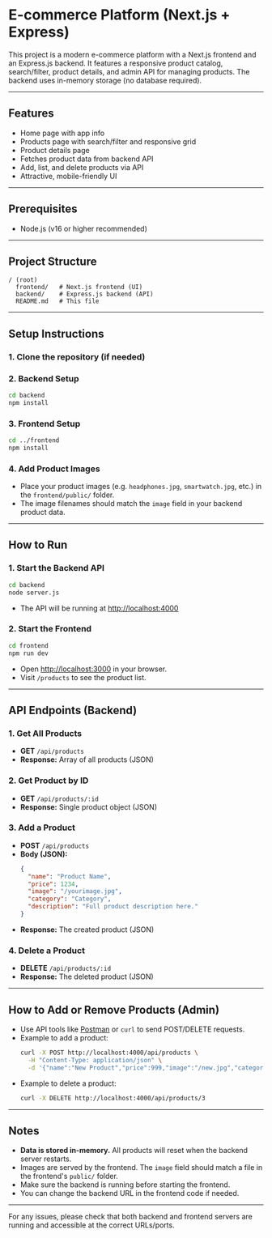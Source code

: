 # E-commerce Platform (Next.js + Express)

This project is a modern e-commerce platform with a Next.js frontend and an Express.js backend. It features a responsive product catalog, search/filter, product details, and admin API for managing products. The backend uses in-memory storage (no database required).

---

## Features
- Home page with app info
- Products page with search/filter and responsive grid
- Product details page
- Fetches product data from backend API
- Add, list, and delete products via API
- Attractive, mobile-friendly UI

---

## Prerequisites
- Node.js (v16 or higher recommended)

---

## Project Structure
```
/ (root)
  frontend/   # Next.js frontend (UI)
  backend/    # Express.js backend (API)
  README.md   # This file
```

---

## Setup Instructions

### 1. Clone the repository (if needed)

### 2. Backend Setup
```bash
cd backend
npm install
```

### 3. Frontend Setup
```bash
cd ../frontend
npm install
```

### 4. Add Product Images
- Place your product images (e.g. `headphones.jpg`, `smartwatch.jpg`, etc.) in the `frontend/public/` folder.
- The image filenames should match the `image` field in your backend product data.

---

## How to Run

### 1. Start the Backend API
```bash
cd backend
node server.js
```
- The API will be running at [http://localhost:4000](http://localhost:4000)

### 2. Start the Frontend
```bash
cd frontend
npm run dev
```
- Open [http://localhost:3000](http://localhost:3000) in your browser.
- Visit `/products` to see the product list.

---

## API Endpoints (Backend)

### 1. Get All Products
- **GET** `/api/products`
- **Response:** Array of all products (JSON)

### 2. Get Product by ID
- **GET** `/api/products/:id`
- **Response:** Single product object (JSON)

### 3. Add a Product
- **POST** `/api/products`
- **Body (JSON):**
  ```json
  {
    "name": "Product Name",
    "price": 1234,
    "image": "/yourimage.jpg",
    "category": "Category",
    "description": "Full product description here."
  }
  ```
- **Response:** The created product (JSON)

### 4. Delete a Product
- **DELETE** `/api/products/:id`
- **Response:** The deleted product (JSON)

---

## How to Add or Remove Products (Admin)
- Use API tools like [Postman](https://www.postman.com/) or `curl` to send POST/DELETE requests.
- Example to add a product:
  ```bash
  curl -X POST http://localhost:4000/api/products \
    -H "Content-Type: application/json" \
    -d '{"name":"New Product","price":999,"image":"/new.jpg","category":"Electronics","description":"A new product."}'
  ```
- Example to delete a product:
  ```bash
  curl -X DELETE http://localhost:4000/api/products/3
  ```

---

## Notes
- **Data is stored in-memory.** All products will reset when the backend server restarts.
- Images are served by the frontend. The `image` field should match a file in the frontend's `public/` folder.
- Make sure the backend is running before starting the frontend.
- You can change the backend URL in the frontend code if needed.

---

For any issues, please check that both backend and frontend servers are running and accessible at the correct URLs/ports. 